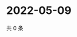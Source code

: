 # 2022-05-09

共 0 条

<!-- BEGIN WEIBO -->
<!-- 最后更新时间 Mon May 09 2022 11:19:07 GMT+0800 (China Standard Time) -->

<!-- END WEIBO -->
